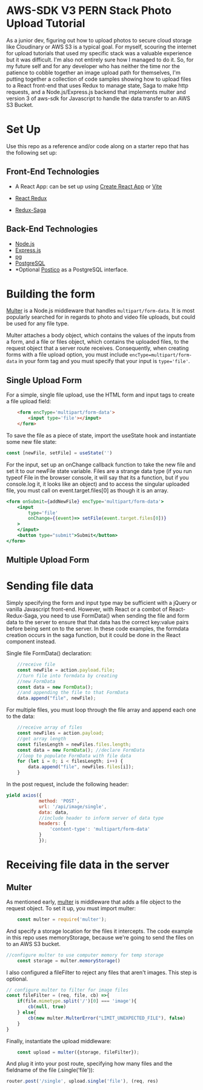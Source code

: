 # AWS-SDK V3 PERN Stack Photo Upload Tutorial

As a junior dev, figuring out how to upload photos to secure cloud storage like Cloudinary or AWS S3 is a typical goal. For myself, scouring the internet for upload tutorials that used my specific stack was a valuable experience but it was difficult. I'm also not entirely sure how I managed to do it. So, for my future self and for any developer who has neither the time nor the patience to cobble together an image upload path for themselves, I'm putting together a collection of code samples showing how to upload files to a React front-end that uses Redux to manage state, Saga to make http requests, and a Node.js/Express.js backend that implements multer and version 3 of aws-sdk for Javascript to handle the data transfer to an AWS S3 Bucket.

# Set Up

Use this repo as a reference and/or code along on a starter repo that has the following set up:

## Front-End Technologies
    
- A React App: can be set up using [Create React App](https://create-react-app.dev/) or [Vite](https://vitejs.dev/)

- [React Redux](https://react-redux.js.org/)

- [Redux-Saga](https://redux-saga.js.org/)

## Back-End Technologies

- [Node.js](https://nodejs.org/en)
- [Express.js](https://expressjs.com/) 
- [pg](https://node-postgres.com/) 
- [PostgreSQL](https://www.postgresql.org/) 
- *Optional [Postico](https://eggerapps.at/postico2/) as a PostgreSQL interface.   

# Building the form

[Multer](https://github.com/expressjs/multer) is a Node.js middleware that handles `multipart/form-data`. It is most popularly searched for in regards to photo and video file uploads, but could be used for any file type.

Multer attaches a body object, which contains the values of the inputs from a form, and a file or files object, which contains the uploaded files, to the request object that a server route receives. Consequently, when creating forms with a file upload option, you must include `encType=multipart/form-data` in your form tag and you must specify that your input is `type='file'`. 

## Single Upload Form

For a simple, single file upload, use the HTML form and input tags to create a file upload field: 

```html
    <form encType='multipart/form-data'>
        <input type='file'></input>
    </form>
```

To save the file as a piece of state, import the useState hook and instantiate some new file state: 

```js
const [newFile, setFile] = useState('')
```

For the input, set up an onChange callback function to take the new file and set it to our newFile state variable. Files are a strange data type (if you run typeof File in the browser console, it will say that its a function, but if you console.log it, it looks like an object) and to access the singular uploaded file, you must call on event.target.files[0] as though it is an array.  

```jsx
<form onSubmit={addNewFile} encType='multipart/form-data'>
    <input 
        type='file' 
        onChange={(event)=> setFile(event.target.files[0])}
    >
    </input>
    <button type="submit">Submit</button>
</form>
```

## Multiple Upload Form


# Sending file data

Simply specifying the form and input type may be sufficient with a jQuery or vanilla Javascript front-end. However, with React or a combot of React-Redux-Saga, you need to use FormData() when sending the file and form data to the server to ensure that that data has the correct key:value pairs before being sent on to the server. In these code examples, the formdata creation occurs in the saga function, but it could be done in the React component instead. 

Single file FormData() declaration:

```js
    //receive file
    const newFile = action.payload.file;
    //turn file into formdata by creating
    //new FormData
    const data = new FormData();
    //and appending the file to that FormData
    data.append("file", newFile);
```

For multiple files, you must loop through the file array and append each one to the data: 

```js
    //receive array of files
    const newFiles = action.payload;
    //get array length
    const filesLength = newFiles.files.length;
    const data = new FormData(); //declare FormData
    //loop to populate FormData with file data
    for (let i = 0; i < filesLength; i++) {
        data.append("file", newFiles.files[i]);
    }
```

In the post request, include the following header: 

```js
yield axios({
            method: 'POST',
            url: '/api/image/single',
            data: data,
            //include header to inform server of data type
            headers: {
                'content-type': 'multipart/form-data'
            }
            });
```

# Receiving file data in the server

## Multer

As mentioned early, [multer](https://github.com/expressjs/multer) is middleware that adds a file object to the request object. To set it up, you must import multer: 

```js
    const multer = require('multer');
```

And specify a storage location for the files it intercepts. The code example in this repo uses memoryStorage, because we're going to send the files on to an AWS S3 bucket. 

```js
//configure multer to use computer memory for temp storage
    const storage = multer.memoryStorage()
```

I also configured a fileFilter to reject any files that aren't images. This step is optional.

```js
// configure multer to filter for image files
const fileFilter = (req, file, cb) =>{
    if(file.mimetype.split('/')[0] === 'image'){
        cb(null, true)
    } else{
        cb(new multer.MulterError("LIMIT_UNEXPECTED_FILE"), false)
    }
}
```

Finally, instantiate the upload middleware:

```js
    const upload = multer({storage, fileFilter});
```

And plug it into your post route, specifying how many files and the fieldname of the file (.single('file')):

```js
router.post('/single', upload.single('file'), (req, res)
```

